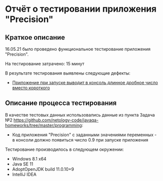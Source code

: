 # Отчёт о тестировании приложения "Precision"

## Краткое описание

16.05.21 было проведено функциональное тестирование приложения "Precision".

На тестирование затрачено: 15 минут

В результате тестирования выявлены следующие дефекты:
* [Приложение при запуске выводит в консоль длинное дробное число вместо короткого](https://github.com/MikhailPonomarev/1.2.2-Precision/issues/1)

## Описание процесса тестирования

В качестве тестовых данных использовались данные из пункта Задача №2 https://github.com/netology-code/javaqa-homeworks/tree/master/programming:
* Код приложения "Precision" с заданными значениями переменных - в консоли должно появиться число 0.9 при запуске приложения

Тестирование производилось в следующем окружении:
* Windows 8.1 x64
* Java SE 11
* AdoptOpenJDK build 11.0.10+9  
* IntelliJ IDEA